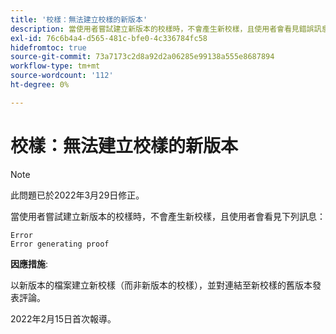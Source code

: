 ```yaml
---
title: '校樣：無法建立校樣的新版本'
description: 當使用者嘗試建立新版本的校樣時，不會產生新校樣，且使用者會看見錯誤訊息。
exl-id: 76c6b4a4-d565-481c-bfe0-4c336784fc58
hidefromtoc: true
source-git-commit: 73a7173c2d8a92d2a06285e99138a555e8687894
workflow-type: tm+mt
source-wordcount: '112'
ht-degree: 0%

---
```


# 校樣：無法建立校樣的新版本

>[!NOTE]
>
>此問題已於2022年3月29日修正。

當使用者嘗試建立新版本的校樣時，不會產生新校樣，且使用者會看見下列訊息：

```
Error
Error generating proof
```

**因應措施**:

以新版本的檔案建立新校樣（而非新版本的校樣），並對連結至新校樣的舊版本發表評論。

2022年2月15日首次報導。
